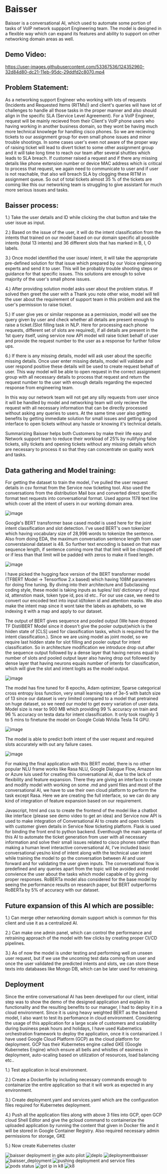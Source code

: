 # Baisser

Baisser is a conversational AI, which used to automate some portion of tasks of VoIP network suppport Engineering team. The model is designed in a flexible way which can  expand its features and ability to support on other networking domain areas as well.

## Demo Video:

https://user-images.githubusercontent.com/53367536/124352960-32d84d80-dc21-11eb-95dc-29ddfd2c8070.mp4


## Problem Statement:

As a networking support Engineer who working with lots of requests (Incidents and Requested Items (RITMs)) and client's queries will have lot of challenges to handle all those tasks in the proper manner and also should align in the specific SLA (Service Level Agreement). For a VoIP Engineer, request will be mainly recieved from their Client's VoIP phone users who having working in another business domain, so they wont be having much more technical knowlege for handling cisco phones. So we are recieving tickets to our assignment group for even small phone issues and minor trouble shootings. In some cases user's even not aware of the proper way of raising ticket will lead to divert ticket to some other assignment group and it will take long time to reach our team after several shuttles which leads to SLA breach. If customer raised a request and if there any missing details like phone extension number or device MAC address which is critical to process that request, we again need to communicate to user and if user is not reachable, that also will breach SLA by clogging these RITM in assignment queue. So out of total tickets almost 35 % of the tickets are coming like this our networking team is struggling to give assistant for much more serious issues and tasks.

## Baisser process:

1.) Take the user details and ID while clicking the chat button and take the user issue as input.

2.) Based on the issue of the user, it will do the intent classification from the intents that trained on our model based on our domain specific all possible intents (total 13 intents) and 36 different slots that has marked in B, I, O labels.

3.) Once model identified the user issue/ intent, it will take the appropriate pre-defined solution for that issue which prepared by our Voice engineering experts and send it to user. This will be probably trouble shooting steps or guidance for that specific issues. This solutions are enough to solve majority of the user's small phone issues.

4.) After providing solution model asks user about the problem status. If solved then greet the user with a Thank you note other wise, model will tell the user about the requirement of support team in this problem and ask the user's permission to raise ticket.

5.) If user give yes or similar response as a permission, model will see the query given by user and check whether all details are present enough to raise a ticket.(Slot filling task in NLP. Here for processing each phone requests, different set of slots are required), if all details are present in the 1st query itself, using service now API  model will raise ticket behalf of user and provide the request number to the user as a response for further follow ups.

6.) If there is any missing details, model will ask user about the specific missing details. Once user enter missing details, model will validate and user respond positive these details will be used to create request behalf of user. This way model will be able to open request in the correct assignment group with all necessary details to process that request and return the request number to the user with enough details regarding the expected response from engineering team.


In this way our network team will not get any silly requests from user since it will be handled by model and networking team will only recieve the request with all necessary information that can be directly processed without asking any queries to users. At the same time user also getting benefits by getting immediate solution for small issues and getting a good interface to open tickets without any hassle or knowing it's technical details. 

Summarizing Baisser helps both Customers by make their life easy and Network support team to reduce their workload of 25% by nullifying false tickets, silly tickets and opening tickets without any missing details which are necessary to process it so that they can concentrate on quality work and tasks.

## Data gathering and Model training:

For getting the dataset to train the model, I've pulled the user request details in csv format from the Service now ticketing tool. Also used the conversations from the distribution Mail box and converted direct specific format text requests into conversational format. Used approx 1178 text line which cover all the intent of users in our working domain area.

![image](https://user-images.githubusercontent.com/53367536/124431882-98961800-dd8e-11eb-85c1-0ede45d58829.png)

Google's BERT transformer base cased model is used here for the joint intent classification and slot detection. I've used BERT's own tokenizer which having vocabulary size of 28,996 words to tokenize the sentence. Also from doing EDA, the maximum conversation sentence length from user converstaional dataset is 48. So further text encoding is based on that max sequence length, if sentence coming more that that limit will be chopped off or if less than that limit will be padded with zeros to make it fixed length. 

![image](https://user-images.githubusercontent.com/53367536/124421806-d475b100-dd7f-11eb-9beb-d7844e5bc080.png)

I have picked the hugging face version of the BERT transformer model (TFBERT Model -> Tensorflow 2.x based) which having 108M parameters for doing fine tuning. By diving into their architecture and Subclassing coding style, these model is taking inputs as tuples/ list/ dictionary of input id, attenstion mask, token type id, pos id etc.. For our use case, we need to convert our encoded text into input id/token id and attention masks. We also make the intent map since it wont take the labels as aphabets, so we indexing it with a map and apply to our dataset.

The output of BERT gives sequence and pooled output (We have dropeed TF DistilBERT Model since it doesn't give the pooler output(which is the hiiden state of [CLS] used for classification tasks, which is required for the intent classification.). Since we are using model as joint model, so we require last hidden state for slot filling and pooler output for intent classification. So in architecture modification we introduce drop out after the sequence output followed by a dense layer that having nerons equal to number of slots and pooled output layer also having drop out followed by dense layer that having neurons equals number of intents for classification, which will give the slot and intent logits as the model output.

![image](https://user-images.githubusercontent.com/53367536/124424083-0852d580-dd84-11eb-86f9-db084bc77237.png)

The model has fine tuned for 8 epochs, Adam optimizer, Sparse categorical cross entropy loss function, very small learning rate of 3e-5 with batch size of 13 since our dataset is very limited compared to a model that pretrained on huge dataset, so we need our model to get every variation of user data. Model size is near to 900 MB which providing 99 % accuracy on train and 96 % accuracy on testa data for intent classification. It only took roughly 3 to 5 mins to finetune the model on Google Colab NVidia Tesla T4 GPU.

![image](https://user-images.githubusercontent.com/53367536/124425060-a2ffe400-dd85-11eb-83ab-ae8c33d017a7.png)

The model is able to predict both intent of the user request and required slots accurately with out any failure cases.

![image](https://user-images.githubusercontent.com/53367536/124426253-6d5bfa80-dd87-11eb-91fa-9f707d5fc060.png)


For making the final application with this BERT model, there is no other popular NLU frame works like Rasa NLU, Google Dialogue Flow, Amazon lex or Azure luis used for creating this conversational AI, due to the lack of flexibility and feature expansion. There they are giving an interface to create and modify model with working on some .md and yaml files and most of the conversational AI, we have to use their own cloud platform to perform the task except Rasa. Here we are creating the full interface, so we can do any kind of integration of feature expansion based on our requirement.

Javascript, html and css to create the frontend of the model like a chatbot like interface (please see demo video to get an idea) and Service now API is used to make integration of Conversational AI to create and open tickets with customer given details in Service Now ticketing platform. Flask is used for binding the front end to python backend. Eventhough the main agenta of this AI to automate the ticket generation from user with all necessary information and solve their small issues related to cisco phones rather than making a human level interactive conversational AI, I've included basic conversational yes/no kind of intent along with the technical user intent while training the model to go the conversation between AI and user forward and for validating the user given inputs. The conversational flow is predefined and any queries apart from the topic will be avoided and model convience the user about the tasks which model capable of by giving proper responses. RoBERTa model also considered for the base model by seeing the performance results on research paper, but BERT outperforms RoBERTa by 5% of  accuracy with our dataset.

## Future expansion of this AI which are possible:

1.) Can merge other networking domain support which is common for this client and use it as a centralized AI.

2.) Can make one admin panel, which can control the performance and retraining approach of the model with few clicks by creating proper CI/CD pipelines.

3.) As of now the model is under testing and performing well on unseen user request, but if we use the uncoming test data coming from user and once the user validated the predicted intents and slots, we can store these texts into databases like Mongo DB, which can be later used for retraining.

## Deployment

Since the entire conversational AI has been developed for our client, initial step was to show the demo of the designed application and explain its functionality and the resulting benefits to our manager, I had to deploy it in a cloud environment. Since it is using heavy weighted BERT as the backend model, I also want to test its perfomance in cloud environment. Considering the usage of this application for a large scale of customers and scalability during business peak hours and holidays, I have used Kubernetics orchestration framework to deploy the application, once it is containarized. I have used Google Cloud Platform (GCP) as the cloud platform for deployment. GCP has their Kubernetes engine called GKE (Google Kubernetes Engine) which ensure all bells and whistles of easiness in deployment, auto-scaling based on utilization of resources, load balancing etc..

1.) Test application in local environment.

2.) Create a Dockerfile by including necessary commands enough to containarize the entire application so that it will work as expected in any environment.

3.) Create deployment.yaml and services.yaml which are the configuration files required for Kubernetes deployment.

4.) Push all the application files along with above 3 files into GCP, open GCP cloud Shell Editor and give the gcloud command to containerize the uploaded application by running the content that given in Docker file and it will be stored in Google Container Registry. Also required necessary admin permissions for storage, GKE

5.) Now create Kubernetes cluster


![baisser deployment in gke auto pilot](https://user-images.githubusercontent.com/53367536/127733295-03d9852a-fb9d-4f7b-951d-93e737727b90.PNG)
![deplo](https://user-images.githubusercontent.com/53367536/127733315-9354d78b-795a-419b-8f3c-6b07fc177b72.PNG)
![deploymentbaisser](https://user-images.githubusercontent.com/53367536/127733318-8af994d2-eda9-4ff4-9d4c-74e5bfb560dd.PNG)
![baisser_deployment](https://user-images.githubusercontent.com/53367536/127733322-6fdb8069-2f13-4be1-9b25-ff57074e2164.PNG)
![pushing deployment and service files](https://user-images.githubusercontent.com/53367536/127733325-126f4f40-1eaf-47a3-9b40-beede18cd1ea.PNG)
![pods status](https://user-images.githubusercontent.com/53367536/127733332-92b9149d-9564-468b-820f-3e71a5f4c593.PNG)
![got ip in k8](https://user-images.githubusercontent.com/53367536/127733335-b026e328-6dfb-43ab-85ca-f0c81eeaf43f.PNG)
![k8](https://user-images.githubusercontent.com/53367536/127733337-a2fd5fb7-9663-4ee4-aed8-04da4c70b2af.PNG)



